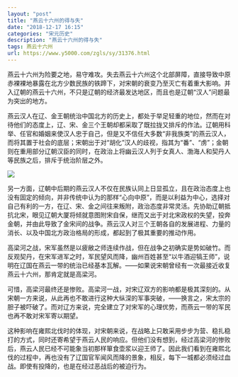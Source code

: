 ```yaml
---
layout: "post"
title: "燕云十六州的得与失"
date: "2018-12-17 16:15"
categories: "宋元历史"
description: "燕云十六州的得与失"
tags: 燕云十六州
url: https://www.y5000.com/zgls/sy/31376.html
---
```






燕云十六州为险要之地，易守难攻。失去燕云十六州这个北部屏障，直接导致中原赤裸裸地暴露在北方少数民族的铁蹄下，对宋朝的衰变乃至灭亡有着重大影响。并入辽朝的燕云十六州，不只是辽朝的经济最发达地区，而且也是辽朝“汉人”问题最为突出的地方。

燕云汉人在辽、金王朝统治中国北方的历史上，都处于举足轻重的地位，然而在对待他们的态度上，辽、宋、金三个王朝却都采取了既拉拢又排斥的作法。辽朝用科举、任官和婚姻来使汉人忠于自己，但是又不信任大多数“非我族类”的燕云汉人，而将其置于社会的底层；宋朝出于对“胡化”汉人的歧视，指其为“番”、“虏”；金朝则在重用部分辽朝汉臣的同时，在政治上将幽云汉人列于女真人、渤海人和契丹人等民族之后，排斥于统治阶层之外。

![](https://img.y5000.com/uploads/allimg/180711/8-1PG11050034D.jpg)

另一方面，辽朝中后期的燕云汉人不仅在民族认同上日显孤立，且在政治态度上也没有固定的倾向，并非传统中认为的那样“心向中原”，而是以利益为中心，选择对自己有利的一方，在辽、宋、金之间往来叛附，政治态度非常灵活。先协助辽朝抵抗北宋，眼见辽朝大厦将倾就意图附宋自保，继而又出于对北宋政权的失望，投奔金朝，并由此导致了金宋间的战争。燕云汉人对三个王朝各自的发展进程、力量的消长、以及中国北方政治格局的形成，都起到了极其重要的推动作用。

高梁河之战，宋军虽然是以疲敝之师连续作战，但在战争之初确实是势如破竹。而反观契丹，在宋军进军之时，军民望风而降，幽州百姓甚至“以牛酒迎犒王师”，说明在辽国在燕云一带的统治已经基本瓦解。——如果说宋朝曾经有一次最接近收复燕云十六州，那肯定就是高梁河。

可惜，高梁河最终还是惨败。高梁河一战，对宋辽双方的影响都是极其深刻的。从宋朝一方来说，从此再也不敢进行这种大纵深的军事突破，——换言之，宋太宗的胆子被吓破了。而对辽方来说，完全建立了对宋军的心理优势，而燕云一带的军民也再不敢对宋军寄以期望。

这种影响在雍熙北伐时的体现，对宋朝来说，在战略上只敢采用步步为营、稳扎稳打的方式，同时还寄希望于燕云人民的响应。但他们没有想到，经过高梁河的惨败后，燕云人民已经不可能象当初那样箪食壶浆以迎王师了。因此我们看到在雍熙北伐的过程中，再也没有了辽国官军闻风而降的景象，相反，每下一城都必须经过血战。即使有投降的，也是在经过恶战后的被迫行为。

